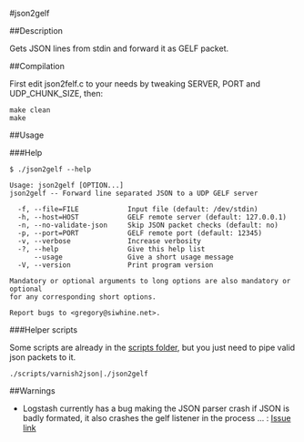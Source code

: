 #json2gelf

##Description

Gets JSON lines from stdin and forward it as GELF packet.

##Compilation

First edit json2felf.c to your needs by tweaking SERVER, PORT and UDP_CHUNK_SIZE, then:

```
make clean
make
```

##Usage

###Help

```
$ ./json2gelf --help

Usage: json2gelf [OPTION...]
json2gelf -- Forward line separated JSON to a UDP GELF server

  -f, --file=FILE            Input file (default: /dev/stdin)
  -h, --host=HOST            GELF remote server (default: 127.0.0.1)
  -n, --no-validate-json     Skip JSON packet checks (default: no)
  -p, --port=PORT            GELF remote port (default: 12345)
  -v, --verbose              Increase verbosity
  -?, --help                 Give this help list
      --usage                Give a short usage message
  -V, --version              Print program version

Mandatory or optional arguments to long options are also mandatory or optional
for any corresponding short options.

Report bugs to <gregory@siwhine.net>.
```


###Helper scripts


Some scripts are already in the [scripts folder](scripts), but you just need to pipe valid json packets to it.

```
./scripts/varnish2json|./json2gelf
```

##Warnings

- Logstash currently has a bug making the JSON parser crash if JSON is badly formated, it also crashes the gelf listener in the process ... : [Issue link](https://github.com/logstash-plugins/logstash-input-gelf/pull/27)
